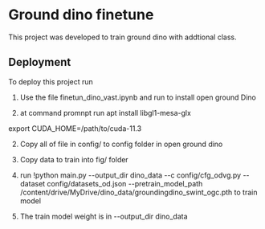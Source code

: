 
# Ground dino finetune

This project was developed to train ground dino with addtional class.

## Deployment

To deploy this project run

1. Use the  file finetun_dino_vast.ipynb and run to install open ground Dino

2. at command promnpt run
apt install libgl1-mesa-glx

export CUDA_HOME=/path/to/cuda-11.3


2. Copy all of file in config/ to config folder in open ground dino

3. Copy data to train into fig/ folder 

4. run !python main.py  --output_dir dino_data  --c config/cfg_odvg.py  --dataset config/datasets_od.json  --pretrain_model_path /content/drive/MyDrive/dino_data/groundingdino_swint_ogc.pth  to train model

5. The train model weight is in --output_dir dino_data 
